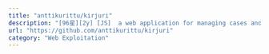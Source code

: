 ```yaml
---
title: "anttikurittu/kirjuri"
description: "[96星][2y] [JS]  a web application for managing cases and physical forensic evidence items."
url: "https://github.com/anttikurittu/kirjuri"
category: "Web Exploitation"
---
```

